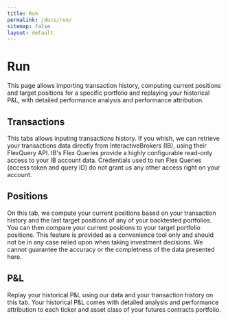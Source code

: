 ```yaml
---
title: Run
permalink: /docs/run/
sitemap: false
layout: default
---
```


# Run

This page allows importing transaction history, computing current positions and target positions for a specific portfolio and replaying your historical P&L, with detailed performance analysis and performance attribution.

## Transactions

This tabs allows inputing transactions history. If you whish, we can retrieve your transactions data directly from InteractiveBrokers (IB), using their FlexQuery API. IB's Flex Queries provide a highly configurable read-only access to your IB account data. Credentials used to run Flex Queries (access token and query ID) do not grant us any other access right on your account.

## Positions

On this tab, we compute your current positions based on your transaction history and the last target positions of any of your backtested portfolios. You can then compare your current positions to your target portfolio positions. This feature is provided as a convenience tool only and should not be in any case relied upon when taking investment decisions. We cannot guarantee the accuracy or the completness of the data presented here.

## P&L

Replay your historical P&L using our data and your transaction history on this tab. Your historical P&L comes with detailed analysis and performance attribution to each ticker and asset class of your futures contracts portfolio.
